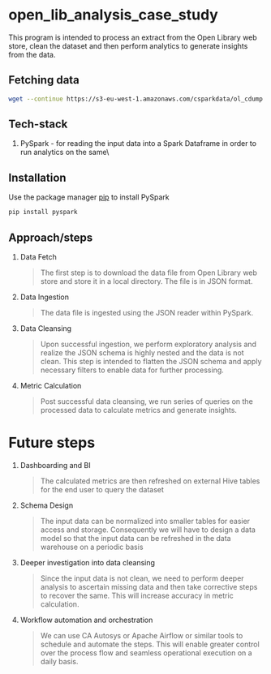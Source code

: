 # open_lib_analysis_case_study

This program is intended to process an extract from the Open Library web store, clean the dataset and then perform analytics to generate insights from the data.

## Fetching data

```bash
wget --continue https://s3-eu-west-1.amazonaws.com/csparkdata/ol_cdump.json -O /content/drive/MyDrive/Adidas/ol_cdump.json
```

## Tech-stack

1. PySpark - for reading the input data into a Spark Dataframe in order to run analytics on the same\

## Installation

Use the package manager [pip](https://pip.pypa.io/en/stable/) to install PySpark

```bash
pip install pyspark
```

## Approach/steps
1. Data Fetch
    >The first step is to download the data file from Open Library web store and store it in a local directory. The file is in JSON format.

2. Data Ingestion
    >The data file is ingested using the JSON reader within PySpark.

3. Data Cleansing
    >Upon successful ingestion, we perform exploratory analysis and realize the JSON schema is highly nested and the data is not clean. This step is intended to flatten the JSON schema and apply necessary filters to enable data for further processing.

4. Metric Calculation
    >Post successful data cleansing, we run series of queries on the processed data to calculate metrics and generate insights.


# Future steps
1. Dashboarding and BI
    > The calculated metrics are then refreshed on external Hive tables for the end user to query the dataset

2. Schema Design
    > The input data can be normalized into smaller tables for easier access and storage. Consequently we will have to design a data model so that the input data can be refreshed in the data warehouse on a periodic basis

3. Deeper investigation into data cleansing
    > Since the input data is not clean, we need to perform deeper analysis to ascertain missing data and then take corrective steps to recover the same. This will increase accuracy in metric calculation.

4. Workflow automation and orchestration
    > We can use CA Autosys or Apache Airflow or similar tools to schedule and automate the steps. This will enable greater control over the process flow and seamless operational execution on a daily basis.
